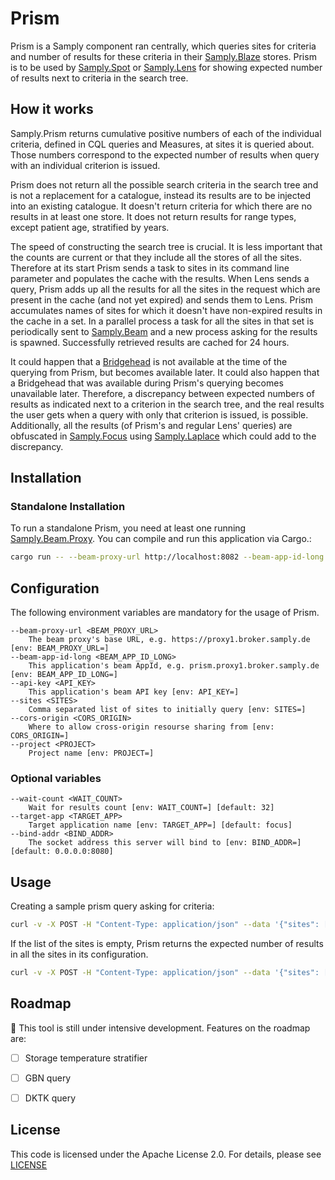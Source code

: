 # Prism

Prism is a Samply component ran centrally, which queries sites for criteria and number of results for these criteria in their [Samply.Blaze](https://github.com/samply/blaze) stores. Prism is to be used by [Samply.Spot](https://github.com/samply/spot/) or [Samply.Lens](https://github.com/samply/lens) for showing expected number of results next to criteria in the search tree. 

## How it works

Samply.Prism returns cumulative positive numbers of each of the individual criteria, defined in CQL queries and Measures, at sites it is queried about. Those numbers correspond to the expected number of results when query with an individual criterion is issued.

Prism does not return all the possible search criteria in the search tree and is not a replacement for a catalogue, instead its results are to be injected into an existing catalogue. It doesn't return criteria for which there are no results in at least one store. It does not return results for range types, except patient age, stratified by years.

The speed of constructing the search tree is crucial. It is less important that the counts are current or that they include all the stores of all the sites. Therefore at its start Prism sends a task to sites in its command line parameter and populates the cache with the results. When Lens sends a query, Prism adds up all the results for all the sites in the request which are present in the cache (and not yet expired) and sends them to Lens. Prism accumulates names of sites for which it doesn't have non-expired results in the cache in a set. In a parallel process a task for all the sites in that set is periodically sent to [Samply.Beam](https://github.com/samply/beam/) and a new process asking for the results is spawned. Successfully retrieved results are cached for 24 hours.

It could happen that a [Bridgehead](https://github.com/samply/bridgehead) is not available at the time of the querying from Prism, but becomes available later. It could also happen that a Bridgehead that was available during Prism's querying becomes unavailable later. Therefore, a discrepancy between expected numbers of results as indicated next to a criterion in the search tree, and the real results the user gets when a query with only that criterion is issued, is possible. Additionally, all the results (of Prism's and regular Lens' queries) are obfuscated in [Samply.Focus](https://github.com/samply/focus) using [Samply.Laplace](https://github.com/samply/laplace-rs/) which could add to the discrepancy. 

## Installation

### Standalone Installation

To run a standalone Prism, you need at least one running [Samply.Beam.Proxy](https://github.com/samply/beam/).
You can compile and run this application via Cargo.:

```bash
cargo run -- --beam-proxy-url http://localhost:8082 --beam-app-id-long app2.proxy2.broker --api-key App1Secret --bind-addr 127.0.0.1:8066 --sites proxy1 --cors-origin any --project bbmri --target-app app1
```

## Configuration

The following environment variables are mandatory for the usage of Prism.

```
--beam-proxy-url <BEAM_PROXY_URL>
    The beam proxy's base URL, e.g. https://proxy1.broker.samply.de [env: BEAM_PROXY_URL=]
--beam-app-id-long <BEAM_APP_ID_LONG>
    This application's beam AppId, e.g. prism.proxy1.broker.samply.de [env: BEAM_APP_ID_LONG=]
--api-key <API_KEY>
    This application's beam API key [env: API_KEY=]
--sites <SITES>
    Comma separated list of sites to initially query [env: SITES=]
--cors-origin <CORS_ORIGIN>
    Where to allow cross-origin resourse sharing from [env: CORS_ORIGIN=]
--project <PROJECT>
    Project name [env: PROJECT=]
```

### Optional variables

```      
--wait-count <WAIT_COUNT>
    Wait for results count [env: WAIT_COUNT=] [default: 32]
--target-app <TARGET_APP>
    Target application name [env: TARGET_APP=] [default: focus]
--bind-addr <BIND_ADDR>
    The socket address this server will bind to [env: BIND_ADDR=] [default: 0.0.0.0:8080]
```


## Usage

Creating a sample prism query asking for criteria:

```bash
curl -v -X POST -H "Content-Type: application/json" --data '{"sites": ["proxy1"]}'  http://localhost:8066/criteria
```

If the list of the sites is empty, Prism returns the expected number of results in all the sites in its configuration.

```bash
curl -v -X POST -H "Content-Type: application/json" --data '{"sites": []}'  http://localhost:8066/criteria
```


## Roadmap

:construction: This tool is still under intensive development. Features on the roadmap are:

- [ ] Storage temperature stratifier
- [ ] GBN query 
- [ ] DKTK query


## License

This code is licensed under the Apache License 2.0. For details, please see [LICENSE](./LICENSE)
